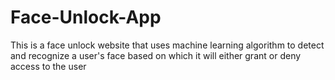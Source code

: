 # Face-Unlock-App
This is a face unlock website that uses machine learning algorithm to detect and recognize a user's face based on which it will either grant or deny access to the user 

